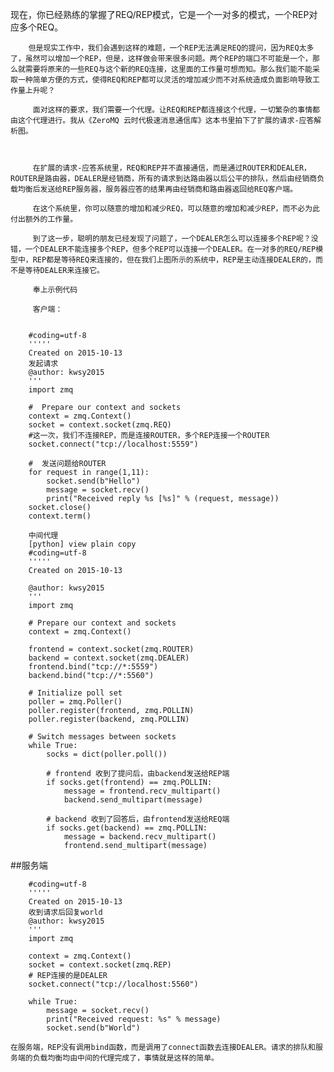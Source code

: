 现在，你已经熟练的掌握了REQ/REP模式，它是一个一对多的模式，一个REP对应多个REQ。

        但是现实工作中，我们会遇到这样的难题，一个REP无法满足REQ的提问，因为REQ太多了，虽然可以增加一个REP，但是，这样做会带来很多问题。两个REP的端口不可能是一个，那么就需要将原来的一些REQ与这个新的REQ连接，这里面的工作量可想而知。那么我们能不能采取一种简单方便的方式，使得REQ和REP都可以灵活的增加减少而不对系统造成负面影响导致工作量上升呢？

         面对这样的要求，我们需要一个代理。让REQ和REP都连接这个代理，一切繁杂的事情都由这个代理进行。我从《ZeroMQ 云时代极速消息通信库》这本书里拍下了扩展的请求-应答解析图。

         

         在扩展的请求-应答系统里，REQ和REP并不直接通信，而是通过ROUTER和DEALER，ROUTER是路由器，DEALER是经销商，所有的请求到达路由器以后公平的排队，然后由经销商负载均衡后发送给REP服务器，服务器应答的结果再由经销商和路由器返回给REQ客户端。

         在这个系统里，你可以随意的增加和减少REQ，可以随意的增加和减少REP，而不必为此付出额外的工作量。

         到了这一步，聪明的朋友已经发现了问题了，一个DEALER怎么可以连接多个REP呢？没错，一个DEALER不能连接多个REP，但多个REP可以连接一个DEALER。在一对多的REQ/REP模型中，REP都是等待REQ来连接的，但在我们上图所示的系统中，REP是主动连接DEALER的，而不是等待DEALER来连接它。

         奉上示例代码

         客户端：


        #coding=utf-8  
        ''''' 
        Created on 2015-10-13 
        发起请求 
        @author: kwsy2015 
        '''  
        import zmq  
        
        #  Prepare our context and sockets  
        context = zmq.Context()  
        socket = context.socket(zmq.REQ)  
        #这一次，我们不连接REP，而是连接ROUTER，多个REP连接一个ROUTER  
        socket.connect("tcp://localhost:5559")  
        
        #  发送问题给ROUTER  
        for request in range(1,11):  
            socket.send(b"Hello")  
            message = socket.recv()  
            print("Received reply %s [%s]" % (request, message))  
        socket.close()  
        context.term()  

        中间代理
        [python] view plain copy
        #coding=utf-8  
        ''''' 
        Created on 2015-10-13 
        
        @author: kwsy2015 
        '''  
        import zmq  
        
        # Prepare our context and sockets  
        context = zmq.Context()  
        
        frontend = context.socket(zmq.ROUTER)  
        backend = context.socket(zmq.DEALER)  
        frontend.bind("tcp://*:5559")  
        backend.bind("tcp://*:5560")  
        
        # Initialize poll set  
        poller = zmq.Poller()  
        poller.register(frontend, zmq.POLLIN)  
        poller.register(backend, zmq.POLLIN)  
        
        # Switch messages between sockets  
        while True:  
            socks = dict(poller.poll())  
            
            # frontend 收到了提问后，由backend发送给REP端  
            if socks.get(frontend) == zmq.POLLIN:  
                message = frontend.recv_multipart()  
                backend.send_multipart(message)  
            
            # backend 收到了回答后，由frontend发送给REQ端  
            if socks.get(backend) == zmq.POLLIN:  
                message = backend.recv_multipart()  
                frontend.send_multipart(message)  

##服务端

        #coding=utf-8  
        ''''' 
        Created on 2015-10-13 
        收到请求后回复world 
        @author: kwsy2015 
        '''  
        import zmq  
        
        context = zmq.Context()  
        socket = context.socket(zmq.REP)  
        # REP连接的是DEALER  
        socket.connect("tcp://localhost:5560")  
        
        while True:  
            message = socket.recv()  
            print("Received request: %s" % message)  
            socket.send(b"World")  

    在服务端，REP没有调用bind函数，而是调用了connect函数去连接DEALER。请求的排队和服务端的负载均衡均由中间的代理完成了，事情就是这样的简单。